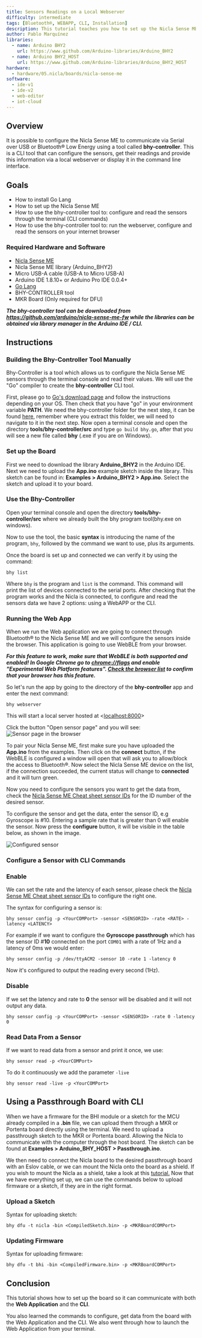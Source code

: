 ```yaml
---
title: Sensors Readings on a Local Webserver
difficulty: intermediate
tags: [Bluetooth®, WEBAPP, CLI, Installation]
description: This tutorial teaches you how to set up the Nicla Sense ME and your computer to use the already built tool to get data and configure the board using a CLI app.
author: Pablo Marquínez
libraries:
  - name: Arduino BHY2
    url: https://www.github.com/Arduino-libraries/Arduino_BHY2
  - name: Arduino BHY2_HOST
    url: https://www.github.com/Arduino-libraries/Arduino_BHY2_HOST
hardware:
  - hardware/05.nicla/boards/nicla-sense-me
software:
  - ide-v1
  - ide-v2
  - web-editor
  - iot-cloud
---
```


## Overview
It is possible to configure the Nicla Sense ME to communicate via Serial over USB or Bluetooth® Low Energy using a tool called **bhy-controller**. This is a CLI tool that can configure the sensors, get their readings and provide this information via a local webserver or display it in the command line interface.

## Goals

- How to install Go Lang
- How to set up the Nicla Sense ME
- How to use the bhy-controller tool to: configure and read the sensors through the terminal (CLI commands)
- How to use the bhy-controller tool to: run the webserver, configure and read the sensors on your internet browser

### Required Hardware and Software

- [Nicla Sense ME](https://store.arduino.cc/nicla-sense-me)
- Nicla Sense ME library (Arduino_BHY2)
- Micro USB-A cable (USB-A to Micro USB-A)
- Arduino IDE 1.8.10+  or Arduino Pro IDE 0.0.4+
- [Go Lang](https://golang.org/)
- BHY-CONTROLLER tool
- MKR Board (Only required for DFU)

***The bhy-controller tool can be downloaded from https://github.com/arduino/nicla-sense-me-fw while the libraries can be obtained via library manager in the Arduino IDE / CLI.***

## Instructions

### Building the Bhy-Controller Tool Manually

Bhy-Controller is a tool which allows us to configure the Nicla Sense ME sensors through the terminal console and read their values. We will use the "Go" compiler to create the **bhy-controller** CLI tool.

First, please go to [Go's download page](https://golang.org/dl/) and follow the instructions depending on your OS. Then check that you have "go" in your environment variable **PATH**. We need the bhy-controller folder for the next step, it can be found [here](https://github.com/arduino/nicla-sense-me-fw), remember where you extract this folder, we will need to navigate to it in the next step. Now open a terminal console and open the directory **tools/bhy-controller/src** and type `go build bhy.go`, after that you will see a new file called **bhy** (.exe if you are on Windows).


### Set up the Board

First we need to download the library **Arduino_BHY2** in the Arduino IDE. Next we need to upload the **App.ino** example sketch inside the library. This sketch can be found in: **Examples > Arduino_BHY2 > App.ino**. Select the sketch and upload it to your board.

### Use the Bhy-Controller

Open your terminal console and open the directory **tools/bhy-controller/src** where we already built the bhy program tool(bhy.exe on windows).

Now to use the tool, the basic **syntax** is introducing the name of the program, `bhy`, followed by the command we want to use, plus its arguments.

Once the board is set up and connected we can verify it by using the command:

```arduino
bhy list
```

Where `bhy` is the program and `list` is the command. This command will print the list of devices connected to the serial ports. After checking that the program works and the Nicla is connected, to configure and read the sensors data we have 2 options: using a WebAPP or the CLI.

### Running the Web App

When we run the Web application we are going to connect through Bluetooth® to the Nicla Sense ME and we will configure the sensors inside the browser. This application is going to use WebBLE from your browser.

***For this feature to work, make sure that WebBLE is both supported and enabled! In Google Chrome go to [chrome://flags]() and enable "Experimental Web Platform features". [Check the browser list](https://developer.mozilla.org/en-US/docs/Web/API/Web_Bluetooth_API#browser_compatibility) to confirm that your browser has this feature.***

So let's run the app by going to the directory of the **bhy-controller** app and enter the next command:

```arduino
bhy webserver
```

This will start a local server hosted at <[localhost:8000](localhost:8000)>

Click the button "Open sensor page" and you will see:
![Sensor page in the browser](assets/web-ble-unpaired.png)

To pair your Nicla Sense ME, first make sure you have uploaded the **App.ino** from the examples. Then click on the **connect** button, if the WebBLE is configured a window will open that will ask you to allow/block the access to Bluetooth®. Now select the Nicla Sense ME device on the list, if the connection succeeded, the current status will change to **connected** and it will turn green.

Now you need to configure the sensors you want to get the data from, check the [Nicla Sense ME Cheat sheet sensor IDs](https://docs.arduino.cc/tutorials/nicla-sense-me/cheat-sheet#sensor-ids) for the ID number of the desired sensor.

To configure the sensor and get the data, enter the sensor ID, e.g Gyroscope is #10. Entering a sample rate that is greater than 0 will enable the sensor. Now press the **configure** button, it will be visible in the table below, as shown in the image.

![Configured sensor](assets/web-ble-configured.png)

### Configure a Sensor with CLI Commands

### Enable
We can set the rate and the latency of each sensor, please check the [Nicla Sense ME Cheat sheet sensor IDs](https://docs.arduino.cc/tutorials/nicla-sense-me/cheat-sheet#sensor-ids) to configure the right one.

The syntax for configuring a sensor is:

`bhy sensor config -p <YourCOMPort> -sensor <SENSORID> -rate <RATE> -latency <LATENCY>`

For example if we want to configure the **Gyroscope passthrough** which has the sensor ID #**10** connected on the port `COM01` with a rate of 1Hz and a latency of 0ms we would enter:

`bhy sensor config -p /dev/ttyACM2 -sensor 10 -rate 1 -latency 0`

Now it's configured to output the reading every second (1Hz).

### Disable
If we set the latency and rate to **0** the sensor will be disabled and it will not output any data.

`bhy sensor config -p <YourCOMPort> -sensor <SENSORID> -rate 0 -latency 0`

### Read Data From a Sensor
If we want to read data from a sensor and print it once, we use:

`bhy sensor read -p <YourCOMPort>`

To do it continuously we add the parameter `-live`

`bhy sensor read -live -p <YourCOMPort>`

## Using a Passthrough Board with CLI
When we have a firmware for the BHI module or a sketch for the MCU already compiled in a **.bin** file, we can upload them through a MKR or Portenta board directly using the terminal. We need to upload a passthrough sketch to the MKR or Portenta board. Allowing the Nicla to communicate with the computer through the host board. The sketch can be found at **Examples > Arduino_BHY_HOST > Passthrough.ino**.

We then need to connect the Nicla board to the desired passthrough board with an Eslov cable, or we can mount the Nicla onto the board as a shield. If you wish to mount the Nicla as a shield, take a look at this [tutorial.](./use-as-mkr-shield) Now that we have everything set up, we can use the commands below to upload firmware or a sketch, if they are in the right format.

### Upload a Sketch
Syntax for uploading sketch:

`bhy dfu -t nicla -bin <CompiledSketch.bin> -p <MKRBoardCOMPort>`

### Updating Firmware
Syntax for uploading firmware:

`bhy dfu -t bhi -bin <CompiledFirmware.bin> -p <MKRBoardCOMPort>`


## Conclusion

This tutorial shows how to set up the board so it can communicate with both the **Web Application** and the **CLI**.

You also learned the commands to configure, get data from the board with the Web Application and the CLI. We also went through how to launch the Web Application from your terminal.
